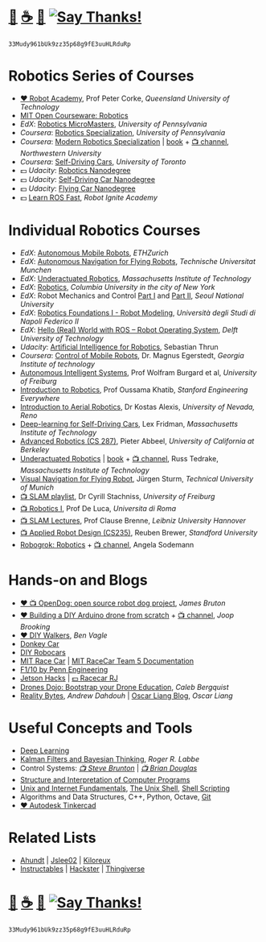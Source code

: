 # [🐳](https://mithi.github.io/deep-blueberry) [☕️](https://ko-fi.com/minimithi) [🧧](https://www.paypal.me/minimithi) [![Say Thanks!](https://img.shields.io/badge/Say%20Thanks-!-1EAEDB.svg)](https://saythanks.io/to/mithi) 
```
33Mudy961bUk9zz35p68g9fE3uuHLRduRp
```

# Robotics Series of Courses

- [♥️ Robot Academy][series1], Prof Peter Corke, _Queensland University of Technology_
- [MIT Open Courseware: Robotics][series9] 
- _EdX_: [Robotics MicroMasters][series2], _University of Pennsylvania_
- _Coursera_: [Robotics Specialization][series3], _University of Pennsylvania_
- _Coursera_: [Modern Robotics Specialization][series4] | [book][series11a] + [📺 channel][series11b], _Northwestern University_
- _Coursera_: [Self-Driving Cars][series10], _University of Toronto_
- :dollar: _Udacity_: [Robotics Nanodegree][series5]
- :dollar: _Udacity_: [Self-Driving Car Nanodegree][series6]
- :dollar: _Udacity_: [Flying Car Nanodegree][series7]
- :dollar: [Learn ROS Fast][series8], _Robot Ignite Academy_

[series1]: http://robotacademy.net.au
[series2]: https://www.edx.org/micromasters/pennx-robotics
[series3]: https://www.coursera.org/specializations/robotics
[series4]: https://www.coursera.org/specializations/modernrobotics
[series5]: https://www.udacity.com/robotics
[series6]: https://www.udacity.com/drive
[series7]: https://www.udacity.com/course/flying-car-nanodegree--nd787
[series8]: http://www.theconstructsim.com/construct-learn-develop-robots-using-ros/robotigniteacademy_learnros/
[series9]: https://ocw.mit.edu/search/ocwsearch.htm?q=robotics
[series10]: https://www.coursera.org/specializations/self-driving-cars
[series11a]: http://modernrobotics.org 
[series11b]: https://www.youtube.com/playlist?list=PLggLP4f-rq02vX0OQQ5vrCxbJrzamYDfx

# Individual Robotics Courses

- _EdX_: [Autonomous Mobile Robots][course1], _ETHZurich_
- _EdX_: [Autonomous Navigation for Flying Robots][course2], _Technische Universitat Munchen_
- _EdX_: [Underactuated Robotics][course3], _Massachusetts Institute of Technology_
- _EdX_: [Robotics][course4], _Columbia University in the city of New York_
- _EdX_: Robot Mechanics and Control [Part I][course5] and [Part II][course6], _Seoul National University_
- _EdX_: [Robotics Foundations I - Robot Modeling][course7], _Università degli Studi di Napoli Federico II_
- _EdX_: [Hello (Real) World with ROS – Robot Operating System][course8], _Delft University of Technology_
- _Udacity_: [Artificial Intelligence for Robotics][course21], Sebastian Thrun
- _Coursera_: [Control of Mobile Robots][course9], Dr. Magnus Egerstedt, _Georgia Institute of technology_
- [Autonomous Intelligent Systems][course10], Prof Wolfram Burgard et al, _University of Freiburg_
- [Introduction to Robotics][course11], Prof Oussama Khatib, _Stanford Engineering Everywhere_
- [Introduction to Aerial Robotics][course13], Dr Kostas Alexis, _University of Nevada, Reno_
- [Deep-learning for Self-Driving Cars][course14], Lex Fridman, _Massachusetts Institute of Technology_
- [Advanced Robotics (CS 287)][course19], Pieter Abbeel, _University of California at Berkeley_
- [Underactuated Robotics][course20c] | [book][course20a] + [📺 channel][course20b], Russ Tedrake, _Massachusetts Institute of Technology_
- [Visual Navigation for Flying Robot][course22], Jürgen Sturm, _Technical University of Munich_
- [📺 SLAM playlist][course15], Dr Cyrill Stachniss, _University of Freiburg_
- [📺 Robotics I][course16], Prof De Luca, _Universita di Roma_
- [📺 SLAM Lectures][course18], Prof Clause Brenne, _Leibniz University Hannover_
- [📺 Applied Robot Design (CS235)][course23], Reuben Brewer, _Standford University_
- [Robogrok: Robotics][course17a] + [📺 channel][course17b], Angela Sodemann

[course1]: https://www.edx.org/course/autonomous-mobile-robots-ethx-amrx-2
[course2]: https://www.edx.org/course/autonomous-navigation-flying-robots-tumx-autonavx-0
[course3]: https://www.edx.org/course/underactuated-robotics-mitx-6-832x-0
[course4]: https://www.edx.org/course/robotics-columbiax-csmm-103x#!
[course5]: https://www.edx.org/course/robot-mechanics-control-part-i-snux-snu446-345-1x
[course6]: https://www.edx.org/course/robot-mechanics-control-part-ii-snux-snu446-345-2x
[course7]: https://www.edx.org/course/robotics-foundations-i-robot-modeling
[course8]: https://www.edx.org/course/hello-real-world-with-ros-robot-operating-system
[course9]: https://www.coursera.org/learn/mobile-robot
[course10]: http://ais.informatik.uni-freiburg.de/teaching/ss16/robotics/index_en.php
[course11]: https://see.stanford.edu/Course/CS223A
[course13]: http://www.kostasalexis.com/introduction-to-aerial-robotics.html
[course14]: http://selfdrivingcars.mit.edu/
[course15]: https://www.youtube.com/watch?v=V9qQc5X7O0k&list=PLgnQpQtFTOGQECnBvZSV61oxTrkPut-nc
[course16]: https://www.youtube.com/watch?v=pitZv3PuVMw&list=PLAQopGWlIcyaqDBW1zSKx7lHfVcOmWSWt
[course17a]: http://robogrok.com/index.html
[course17b]: https://www.youtube.com/user/asodemann3/videos
[course18]: https://www.youtube.com/watch?v=B2qzYCeT9oQ&list=PLpUPoM7Rgzi_7YWn14Va2FODh7LzADBSm
[course19]: https://people.eecs.berkeley.edu/~pabbeel/cs287-fa19/
[course20a]: http://underactuated.csail.mit.edu/underactuated.html
[course20b]: https://www.youtube.com/channel/UChfUOAhz7ynELF-s_1LPpWg/playlists
[course20c]: http://underactuated.csail.mit.edu/Spring2020/
[course21]: https://www.udacity.com/course/artificial-intelligence-for-robotics--cs373
[course22]: https://vision.in.tum.de/teaching/ss2013/visnav2013
[course23]: https://www.youtube.com/user/StanfordCS235/videos

# Hands-on and Blogs
- [♥️ 📺 OpenDog: open source robot dog project][h14], _James Bruton_
- [♥️ Building a DIY Arduino drone from scratch][h8] + [📺 channel][h13], _Joop Brooking_
- [♥️ DIY Walkers][h10], _Ben Vagle_
- [Donkey Car][h1]
- [DIY Robocars][h2]
- [MIT Race Car][h3] | [MIT RaceCar Team 5 Documentation][h4]
- [F1/10 by Penn Engineering ][h5]
- [Jetson Hacks][h6] | [:dollar: Racecar RJ][h7]
- [Drones Dojo: Bootstrap your Drone Education][h9], _Caleb Bergquist_
- [Reality Bytes][h11], _Andrew Dahdouh_ | [Oscar Liang Blog][h12], _Oscar Liang_

[h1]: http://www.donkeycar.com/
[h2]: http://diyrobocars.com/
[h3]: https://mit-racecar.github.io
[h4]: https://mit-racecar.github.io/6.141-spring-2016-team-5-documentation/
[h5]: http://f1tenth.org/lectures
[h6]: https://www.jetsonhacks.com/category/robotics/
[h7]:https://racecarj.com/
[h8]: http://www.brokking.net/ymfc-32_main.html
[h9]: https://dojofordrones.com/
[h10]: https://www.diywalkers.com/
[h11]: https://realitybytes.blog/
[h12]: https://oscarliang.com/
[h13]: https://www.youtube.com/user/MacPuffdog/playlists
[h14]: https://www.youtube.com/watch?v=0BoPoWF_FwY&list=PLpwJoq86vov_PkA0bla0eiUTsCAPi_mZf

# Useful Concepts and Tools
- [Deep Learning][tools1]
- [Kalman Filters and Bayesian Thinking][tools2], _Roger R. Labbe_
- Control Systems: _[ 📺 Steve Brunton][tools3]_ | _[📺 Brian Douglas][tools4]_
- [Structure and Interpretation of Computer Programs][tools5]
- [Unix and Internet Fundamentals][tools6], [The Unix Shell][tools7], [Shell Scripting][tools8]
- Algorithms and Data Structures, C++, Python, Octave, [Git][tools9]
- [♥️ Autodesk Tinkercad][tools10]

[tools1]: https://mithi.github.io/deep-blueberry/
[tools2]: https://github.com/rlabbe/Kalman-and-Bayesian-Filters-in-Python/
[tools3]: https://youtu.be/Pi7l8mMjYVE?list=PLMrJAkhIeNNR20Mz-VpzgfQs5zrYi085m
[tools4]: https://www.youtube.com/user/ControlLectures/featured
[tools5]: https://groups.csail.mit.edu/mac/classes/6.001/abelson-sussman-lectures/
[tools6]: http://en.tldp.org/HOWTO/Unix-and-Internet-Fundamentals-HOWTO/
[tools7]: https://www.shellscript.sh/
[tools8]: https://swcarpentry.github.io/shell-novice/
[tools9]: http://gitimmersion.com/
[tools10]: https://www.tinkercad.com/


# Related Lists
- [Ahundt](https://github.com/ahundt/awesome-robotics) |
[Jslee02](https://github.com/jslee02/awesome-robotics-libraries) |
[Kiloreux](https://github.com/Kiloreux/awesome-robotics)
- [Instructables][related1] | [Hackster][related2] | [Thingiverse][related3]

[related1]: https://www.instructables.com/howto/robot/
[related2]: https://www.hackster.io/search?i=projects&q=robot
[related3]: https://www.thingiverse.com/search?q=robot

# [🐳](https://mithi.github.io/deep-blueberry) [☕️](https://ko-fi.com/minimithi) [🧧](https://www.paypal.me/minimithi) [![Say Thanks!](https://img.shields.io/badge/Say%20Thanks-!-1EAEDB.svg)](https://saythanks.io/to/mithi) 
```
33Mudy961bUk9zz35p68g9fE3uuHLRduRp
```
